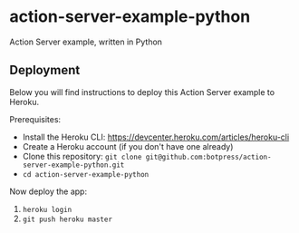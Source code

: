 # action-server-example-python

Action Server example, written in Python

## Deployment

Below you will find instructions to deploy this Action Server example to Heroku.

Prerequisites:

- Install the Heroku CLI: https://devcenter.heroku.com/articles/heroku-cli
- Create a Heroku account (if you don't have one already)
- Clone this repository: `git clone git@github.com:botpress/action-server-example-python.git`
- `cd action-server-example-python`

Now deploy the app:

1. `heroku login`
2. `git push heroku master`
